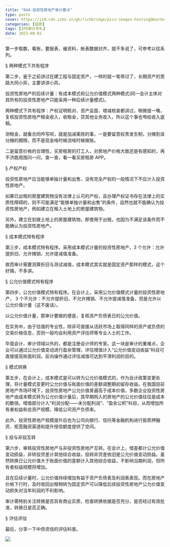```yaml
---
title: "044-投资性房地产审计要点"
type: posts
cover: https://jsd.cdn.zzko.cn/gh/richbridge/picx-images-hosting@master/thumbnail/CPA-审计.jpg
categories: [投技]
tags: [IPO审计手札]
date: 2023-08-01
---
```

第一步取数，看账，要报表，催资料，帐表数据对齐，就不多说了，可参考以往系列。

§ 两种模式下共有程序

第二步，鉴于之前讲过在建工程与固定资产，一样的就一笔带过了，长期资产的思路大同小异，主要讲讲小异。

投资性房地产的后续计量：有成本模式和公允价值模式两种模式(同一会计主体对其所有的投资性房地产只能采用一种后续计量模式)。

两种模式下共有程序：产权证明核对、资产监盘、增减核查都讲过，稍微提一嘴，复核投资性房地产租金收入，收租金，贷其他业务收入，所以这个事也甩给收入底稿。

测租金，就看合同咋写呗，就是加减乘除的事，一是要留意权责发生制，分摊到该分摊的期限，而不是现金啥时候流啥时候做账。

二是留意价格的合理性，买房租房的打工人，对房地产价格大致还是有感知的，再不济跑周围问一问，查一查，看一看买房租房 APP。

§ 产权产权

投资性房地产应当能够单独计量和出售，没有完全产权的一般情况下不应计入投资性房地产。

如果已出租的房屋建筑物没有法律上认可的产权，且办理产权证书存在法律上的实质性障碍的，则不可能满足“能够单独计量和出售”的条件，自然也就不能确认为投资性房地产，例如建立在租入土地上的房屋建筑物。

另外，建立在划拨土地上的房屋建筑物，即使用于出租，也因为不满足该条件而不能确认为投资性房地产。

§ 成本模式特有程序

第三步，成本模式特有程序。采用成本模式计量的投资性房地产，3 个允许：允许提折旧、允许摊销、允许提减值准备。

故而审计需要测算折旧与测试减值，成本模式其实就是固定资产那样的模式，这个好搞，不多讲。

  

§ 公允价值模式特有程序

第四步，公允价值模式特有程序。在会计上，采用公允价值模式计量的投资性房地产， 3 个不允许：不允许提折旧、不允许摊销、不允许提减值准备，但是允许以公允价值计量（这不废话）。

以公允价值计量，那审计要做的便是，复核资产负债表日的公允价值。

在实务中，由于估值的专业性，除非可直接从活跃市场上取得同样的资产或负债的交易价格信息，否则一般均会利用资产评估师等专业人士的工作。

毕竟会计、审计领域以外的，都是注册会计师的专家。这一块是审计的重难点，企业可以通过公允价值变动进行盈余管理，评估增值计入“公允价值变动收益”科目可直接提高账面利润，反向操作通过评估减值可达到平滑利润的目的。

§ 模式转换

第五步，在会计上，成本模式是可以转为公允价值模式的，作为会计政策变更处理，将计量模式变更时公允价值与账面价值的差额调整期初留存收益。在我国目前房地产市场环境下，投资性房地产公允价值普遍高于成本价值，多数企业投资性房地产由成本模式转为公允价值计量后，其早期购入的房地产的公允价值往往是成本的数倍。增值部分计入“利润分配——未分配利润”、“盈余公积”科目，从而增加所有者权益和总资产规模，降低公司资产负债率。

此外，投资性房地产规模提升后也为公司向银行、信托等金融机构进行抵质押融资、拓宽融资渠道和提升授信额度提供了空间。

§ 投与非投互转

第六步，审核投资性房地产与非投资性房地产互转。在会计上，借差都计公允价值变动损益，非转投贷差计其他综合收益，投转非贷差依旧是公允价值变动损益。虽然转换日公允价值大于账面价值的差额计入其他综合收益，不影响当期利润，但所有者权益规模将增加。

且在后续计量时，公允价值持续增加有益于资产负债表及利润表表现。而在房地产价格下行时，及时收回出租物转为固定资产可以降低后续投资性房地产公允价值变动损失对当年利润的不利影响。

审计需特别关注转换是否具有商业实质，检查转换依据是否充分，是否经过有效批准，转换日是否正确。

  

§ 评估评估

最后，分享一下中债资信的评估科普。

![](https://img.richfan.site/ibank/IPO审计札记/044-投资性房地产审计要点.webp)